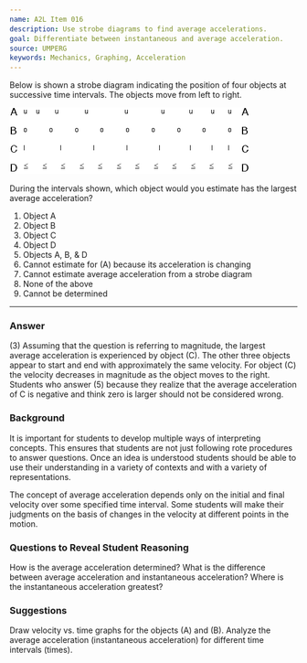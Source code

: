 ```yaml
---
name: A2L Item 016
description: Use strobe diagrams to find average accelerations.
goal: Differentiate between instantaneous and average acceleration.
source: UMPERG
keywords: Mechanics, Graphing, Acceleration
---
```


Below is shown a strobe diagram indicating the position of four objects
at successive time intervals.  The objects move from left to right.

![Item016_fig1.gif](../images/Item016_fig1.gif)

During the intervals shown, which object would you estimate has the
largest average acceleration?

1. Object A
2. Object B
3. Object C
4. Object D
5. Objects A, B, &amp; D
6. Cannot estimate for (A) because its acceleration is changing
7. Cannot estimate average acceleration from a strobe diagram
8. None of the above
9. Cannot be determined


<hr/>

### Answer

(3) Assuming that the question is referring to magnitude, the largest
average acceleration is experienced by object (C).  The other three
objects appear to start and end with approximately the same velocity. 
For object (C) the velocity decreases in magnitude as the object moves
to the right.  Students who answer (5) because they realize that the
average acceleration of C is negative and think zero is larger should
not be considered wrong.

### Background

It is important for students to develop multiple ways of interpreting
concepts.  This ensures that students are not just following rote
procedures to answer questions.  Once an idea is understood students
should be able to use their understanding in a variety of contexts and
with a variety of representations.

The concept of average acceleration depends only on the initial and
final velocity over some specified time interval.  Some students will
make their judgments on the basis of changes in the velocity at
different points in the motion.

### Questions to Reveal Student Reasoning

How is the average acceleration determined?  What is the difference
between average acceleration and instantaneous acceleration?  Where is
the instantaneous acceleration greatest?

### Suggestions

Draw velocity vs. time graphs for the objects (A) and (B).  Analyze the
average acceleration (instantaneous acceleration) for different time
intervals (times).
